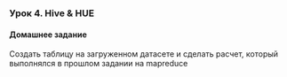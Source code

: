 ### Урок 4. Hive & HUE
#### Домашнее задание
Создать таблицу на загруженном датасете и сделать расчет, который выполнялся в прошлом задании на mapreduce
